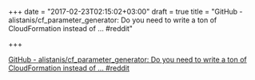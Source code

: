+++
date = "2017-02-23T02:15:02+03:00"
draft = true
title = "GitHub - alistanis/cf_parameter_generator: Do you need to write a ton of CloudFormation instead of …  #reddit"

+++

<p><a href="https://t.co/Fbke56yTwR">GitHub - alistanis/cf_parameter_generator: Do you need to write a ton of CloudFormation instead of …  #reddit</a></p>

